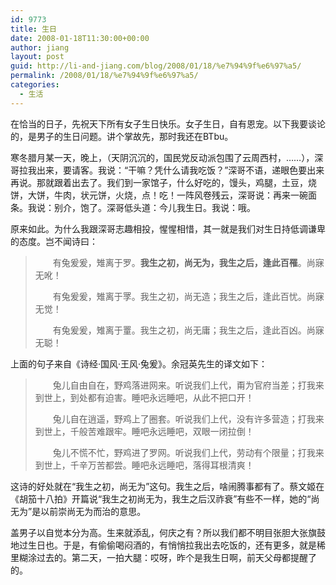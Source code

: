 ```yaml
---
id: 9773
title: 生日
date: 2008-01-18T11:30:00+00:00
author: jiang
layout: post
guid: http://li-and-jiang.com/blog/2008/01/18/%e7%94%9f%e6%97%a5/
permalink: /2008/01/18/%e7%94%9f%e6%97%a5/
categories:
  - 生活
---
```

在恰当的日子，先祝天下所有女子生日快乐。女子生日，自有恩宠。以下我要谈论的，是男子的生日问题。讲个掌故先，那时我还在BTbu。 

寒冬腊月某一天，晚上，（天阴沉沉的，国民党反动派包围了云周西村，……），深哥拉我出来，要请客。我说：“干嘛？凭什么请我吃饭？”深哥不语，递眼色要出来再说。那就跟着出去了。我们到一家馆子，什么好吃的，馒头，鸡腿，土豆，烧饼，大饼，牛肉，状元饼，火烧，点！吃！一阵风卷残云，深哥说：再来一碗面条。我说：别介，饱了。深哥低头道：今儿我生日。我说：哦。 

原来如此。为什么我跟深哥志趣相投，惺惺相惜，其一就是我们对生日持低调谦卑的态度。岂不闻诗曰：
  


> 　　有兔爰爰，雉离于罗。**我生之初，尚无为，我生之后，逢此百罹**。尚寐无吪！ 
> 
> 　　有兔爰爰，雉离于罦。我生之初，尚无造；我生之后，逢此百忧。尚寐无觉！ 
> 
> 　　有兔爰爰，雉离于罿。我生之初，尚无庸；我生之后，逢此百凶。尚寐无聪！

上面的句子来自《诗经·国风·王风·兔爰》。余冠英先生的译文如下：
  


> 　　兔儿自由自在，野鸡落进网来。听说我们上代，甭为官府当差；打我来到世上，到处都有迫害。睡吧永远睡吧，从此不把口开！ 
> 
> 　　兔儿自在逍遥，野鸡上了圈套。听说我们上代，没有许多营造；打我来到世上，千般苦难跟牢。睡吧永远睡吧，双眼一闭拉倒！ 
> 
> 　　兔儿不慌不忙，野鸡进了罗网。听说我们上代，劳动有个限量；打我来到世上，千辛万苦都尝。睡吧永远睡吧，落得耳根清爽！

这诗的好处就在“我生之初，尚无为”这句。我生之后，啥闹腾事都有了。蔡文姬在《胡笳十八拍》开篇说“我生之初尚无为，我生之后汉祚衰”有些不一样，她的“尚无为”是以前崇尚无为而治的意思。 

盖男子以自觉本分为高。生来就添乱，何庆之有？所以我们都不明目张胆大张旗鼓地过生日也。于是，有偷偷喝闷酒的，有悄悄拉我出去吃饭的，还有更多，就是稀里糊涂过去的。第二天，一拍大腿：哎呀，昨个是我生日啊，前天父母都提醒了的。